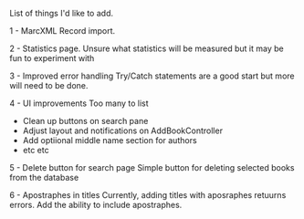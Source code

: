 List of things I'd like to add.

1 - MarcXML Record import. 

2 - Statistics page.
  Unsure what statistics will be measured but it may be fun to experiment with

3 - Improved error handling
  Try/Catch statements are a good start but more will need to be done.
  
4 - UI improvements
  Too many to list
  - Clean up buttons on search pane
  - Adjust layout and notifications on AddBookController
  - Add optiional middle name section for authors
  - etc etc

5 - Delete button for search page
  Simple button for deleting selected books from the database
  
6 - Apostraphes in titles
  Currently, adding titles with aposraphes retuurns errors. Add the ability to include apostraphes.
